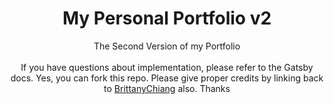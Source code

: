 <h1 align="center">
  My Personal Portfolio v2
</h1>
<p align="center">
  The Second Version of my Portfolio 
  <br />
  <br />
  If you have questions about implementation, please refer to the Gatsby docs. Yes, you can fork this repo. Please give proper credits by linking back to <a href="https://github.com/bchiang7">BrittanyChiang</a> also. Thanks
</p>
